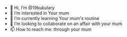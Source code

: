 - 👋 Hi, I’m @19kukulary
- 👀 I’m interested in Your mum
- 🌱 I’m currently learning Your mum's routine
- 💞️ I’m looking to collaborate on an affair with your mum
- 📫 How to reach me: through your mum

<!---
19kukulary/19kukulary is a ✨ special ✨ repository because its `README.md` (this file) appears on your GitHub profile.
You can click the Preview link to take a look at your changes.
--->
